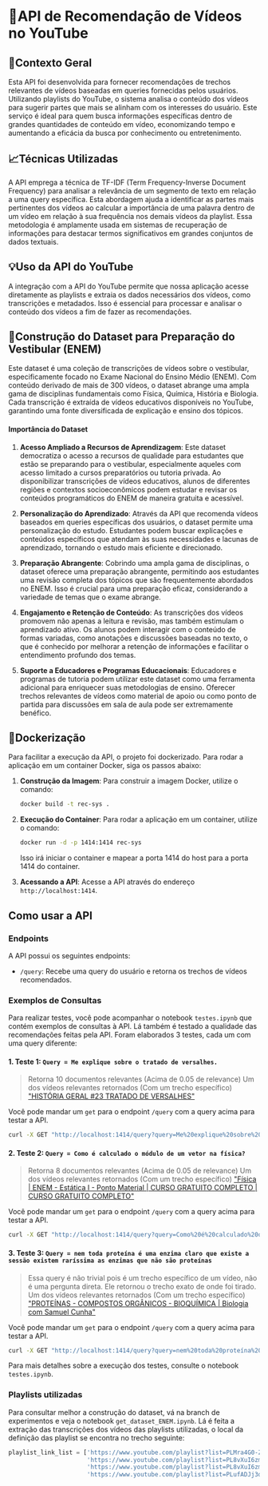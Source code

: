 # 🚀API de Recomendação de Vídeos no YouTube

## 🔎Contexto Geral

Esta API foi desenvolvida para fornecer recomendações de trechos relevantes de vídeos baseadas em queries fornecidas pelos usuários. Utilizando playlists do YouTube, o sistema analisa o conteúdo dos vídeos para sugerir partes que mais se alinham com os interesses do usuário. Este serviço é ideal para quem busca informações específicas dentro de grandes quantidades de conteúdo em vídeo, economizando tempo e aumentando a eficácia da busca por conhecimento ou entretenimento.

## 📈Técnicas Utilizadas

A API emprega a técnica de TF-IDF (Term Frequency-Inverse Document Frequency) para analisar a relevância de um segmento de texto em relação a uma query específica. Esta abordagem ajuda a identificar as partes mais pertinentes dos vídeos ao calcular a importância de uma palavra dentro de um vídeo em relação à sua frequência nos demais vídeos da playlist. Essa metodologia é amplamente usada em sistemas de recuperação de informações para destacar termos significativos em grandes conjuntos de dados textuais.

## 💡Uso da API do YouTube

A integração com a API do YouTube permite que nossa aplicação acesse diretamente as playlists e extraia os dados necessários dos vídeos, como transcrições e metadados. Isso é essencial para processar e analisar o conteúdo dos vídeos a fim de fazer as recomendações. 

## 📜Construção do Dataset para Preparação do Vestibular (ENEM)

Este dataset é uma coleção de transcrições de vídeos sobre o vestibular, especificamente focado no Exame Nacional do Ensino Médio (ENEM). Com conteúdo derivado de mais de 300 vídeos, o dataset abrange uma ampla gama de disciplinas fundamentais como Física, Química, História e Biologia. Cada transcrição é extraída de vídeos educativos disponíveis no YouTube, garantindo uma fonte diversificada de explicação e ensino dos tópicos.

#### Importância do Dataset

1. **Acesso Ampliado a Recursos de Aprendizagem**: Este dataset democratiza o acesso a recursos de qualidade para estudantes que estão se preparando para o vestibular, especialmente aqueles com acesso limitado a cursos preparatórios ou tutoria privada. Ao disponibilizar transcrições de vídeos educativos, alunos de diferentes regiões e contextos socioeconômicos podem estudar e revisar os conteúdos programáticos do ENEM de maneira gratuita e acessível.

2. **Personalização do Aprendizado**: Através da API que recomenda vídeos baseados em queries específicas dos usuários, o dataset permite uma personalização do estudo. Estudantes podem buscar explicações e conteúdos específicos que atendam às suas necessidades e lacunas de aprendizado, tornando o estudo mais eficiente e direcionado.

3. **Preparação Abrangente**: Cobrindo uma ampla gama de disciplinas, o dataset oferece uma preparação abrangente, permitindo aos estudantes uma revisão completa dos tópicos que são frequentemente abordados no ENEM. Isso é crucial para uma preparação eficaz, considerando a variedade de temas que o exame abrange.

4. **Engajamento e Retenção de Conteúdo**: As transcrições dos vídeos promovem não apenas a leitura e revisão, mas também estimulam o aprendizado ativo. Os alunos podem interagir com o conteúdo de formas variadas, como anotações e discussões baseadas no texto, o que é conhecido por melhorar a retenção de informações e facilitar o entendimento profundo dos temas.

5. **Suporte a Educadores e Programas Educacionais**: Educadores e programas de tutoria podem utilizar este dataset como uma ferramenta adicional para enriquecer suas metodologias de ensino. Oferecer trechos relevantes de vídeos como material de apoio ou como ponto de partida para discussões em sala de aula pode ser extremamente benéfico.

## 🚢Dockerização

Para facilitar a execução da API, o projeto foi dockerizado. Para rodar a aplicação em um container Docker, siga os passos abaixo:

1. **Construção da Imagem**:
   Para construir a imagem Docker, utilize o comando:
   ```bash
   docker build -t rec-sys .
   ```

2. **Execução do Container**:
   Para rodar a aplicação em um container, utilize o comando:
   ```bash
   docker run -d -p 1414:1414 rec-sys
   ```
   Isso irá iniciar o container e mapear a porta 1414 do host para a porta 1414 do container.

3. **Acessando a API**:
   Acesse a API através do endereço `http://localhost:1414`.

## Como usar a API

### Endpoints

A API possui os seguintes endpoints:

- `/query`: Recebe uma query do usuário e retorna os trechos de vídeos recomendados.

### Exemplos de Consultas

Para realizar testes, você pode acompanhar o notebook `testes.ipynb` que contém exemplos de consultas à API. Lá também é testado a qualidade das recomendações feitas pela API. Foram elaborados 3 testes, cada um com uma query diferente:

#### 1. **Teste 1**: ``Query = Me explique sobre o tratado de versalhes.``
> Retorna 10 documentos relevantes (Acima de 0.05 de relevance)
> Um dos vídeos relevantes retornados (Com um trecho específico) ["HISTÓRIA GERAL #23 TRATADO DE VERSALHES"](https://www.youtube.com/watch?v=T-sajvY_F4Y)

Você pode mandar um ``get`` para o endpoint `/query` com a query acima para testar a API.

```bash
curl -X GET "http://localhost:1414/query?query=Me%20explique%20sobre%20o%20tratado%20de%20versalhes."
```

#### 2. **Teste 2**: ``Query = Como é calculado o módulo de um vetor na física?`` 
> Retorna 8 documentos relevantes (Acima de 0.05 de relevance)
> Um dos vídeos relevantes retornados (Com um trecho específico) ["Física | ENEM - Estática I - Ponto Material | CURSO GRATUITO COMPLETO | CURSO GRATUITO COMPLETO"](https://www.youtube.com/watch?v=yAUa4kazVoE)

Você pode mandar um ``get`` para o endpoint `/query` com a query acima para testar a API.

```bash
curl -X GET "http://localhost:1414/query?query=Como%20é%20calculado%20o%20módulo%20de%20um%20vetor%20na%20física?"
```

#### 3. **Teste 3**: ``Query = nem toda proteína é uma enzima claro que existe a sessão existem raríssima as enzimas que não são proteínas``
> Essa query é não trivial pois é um trecho específico de um vídeo, não é uma pergunta direta. Ele retornou o trecho exato de onde foi tirado.
> Um dos vídeos relevantes retornados (Com um trecho específico) ["PROTEÍNAS - COMPOSTOS ORGÂNICOS - BIOQUÍMICA | Biologia com Samuel Cunha"](https://www.youtube.com/watch?v=ryW0698xdyY)

Você pode mandar um ``get`` para o endpoint `/query` com a query acima para testar a API.

```bash
curl -X GET "http://localhost:1414/query?query=nem%20toda%20proteína%20é%20uma%20enzima%20claro%20que%20existe%20a%20sessão%20existem%20raríssima%20as%20enzimas%20que%20não%20são%20proteínas"
```

Para mais detalhes sobre a execução dos testes, consulte o notebook `testes.ipynb`.

### Playlists utilizadas

Para consultar melhor a construção do dataset, vá na branch de experimentos e veja o notebook `get_dataset_ENEM.ipynb`. Lá é feita a extração das transcrições dos vídeos das playlists utilizadas, o local da definição das playlist se encontra no trecho seguinte:

```python
playlist_link_list = ['https://www.youtube.com/playlist?list=PLMra4G0-Z7pMYLE-D-ptnHt1IW_Y1hn8H', # Parabolica
                      'https://www.youtube.com/playlist?list=PL8vXuI6zmpdj_YFEHTaBDccdSCC1LVNH0', # Quimica Kultivi
                      'https://www.youtube.com/playlist?list=PL8vXuI6zmpdiG6QR-LpXXbUYzPz5rOhF2', # Fisica Kultivi
                      'https://www.youtube.com/playlist?list=PLufADJj3qLe9PlyOZVXTV-URSDEmKgHPy'] # Biologia Thaisefinish
```
